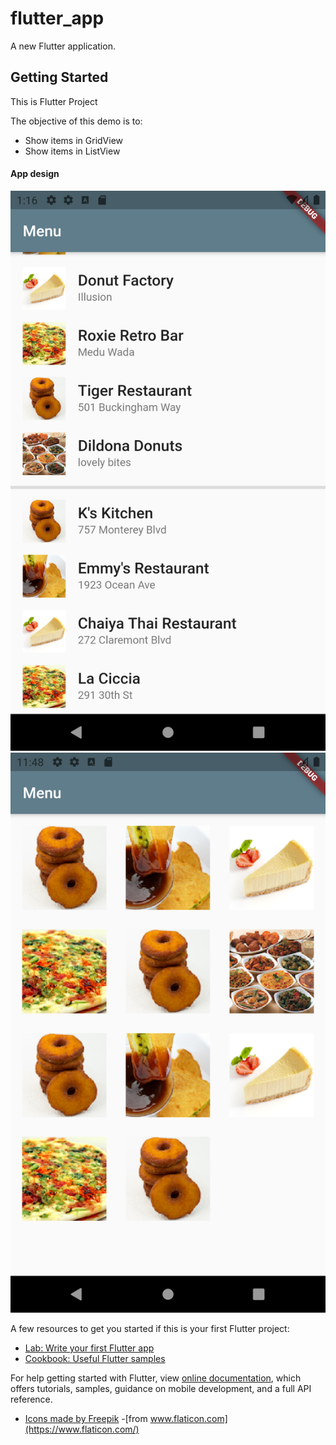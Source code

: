 # flutter_app

A new Flutter application.

## Getting Started

This is Flutter Project

The objective of this demo is to:
- Show items in GridView
- Show items in ListView

#### App design ####
![picture alt](https://github.com/HimanshuSharma13/Flutter/blob/feature_hs_d2_row_column/screens/list.png "App design screens")
![picture alt](https://github.com/HimanshuSharma13/Flutter/blob/feature_hs_d2_row_column/screens/grid.png "App design screens")


A few resources to get you started if this is your first Flutter project:

- [Lab: Write your first Flutter app](https://flutter.dev/docs/get-started/codelab)
- [Cookbook: Useful Flutter samples](https://flutter.dev/docs/cookbook)

For help getting started with Flutter, view 
[online documentation](https://flutter.dev/docs), which offers tutorials,
samples, guidance on mobile development, and a full API reference.

- [Icons made by Freepik](https://www.freepik.com)
 -[from www.flaticon.com](https://www.flaticon.com/)
